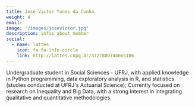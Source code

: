 ```yaml
---
title: José Victor Yunes da Cunha
weight: 4
email:
image: "/images/josevictor.jpg"
description: infos about member
social:
  - name: lattes
    icon: fa fa-info-circle
    link: http://lattes.cnpq.br/3727880744665106
---
```


Undergraduate student in Social Sciences - UFRJ, with applied knowledge in Python programming, data exploratory analysis in R, and statistics (studies conducted at UFRJ's Actuarial Science); Currently focused on research on Inequality and Big Data, with a strong interest in integrating qualitative and quantitative methodologies.
